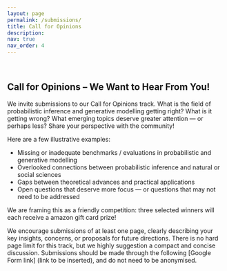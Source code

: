```yaml
---
layout: page
permalink: /submissions/
title: Call for Opinions
description:
nav: true
nav_order: 4
---
```


<br>

## Call for Opinions – We Want to Hear From You!

We invite submissions to our Call for Opinions track. What is the field of probabilistic inference and generative modelling getting right? What is it getting wrong? What emerging topics deserve greater attention — or perhaps less? Share your perspective with the community!

Here are a few illustrative examples:
- Missing or inadequate benchmarks / evaluations in probabilistic and generative modelling
- Overlooked connections between probabilistic inference and natural or social sciences
- Gaps between theoretical advances and practical applications
- Open questions that deserve more focus — or questions that may not need to be addressed 

We are framing this as a friendly competition: three selected winners will each receive a amazon gift card prize! 
<!-- (500GBP/200GBP/100GBP? ---need to comfirm) -->

We encourage submissions of at least one page, clearly describing your key insights, concerns, or proposals for future directions. There is no hard page limit for this track, but we highly suggestion a compact and concise discussion. Submissions should be made through the following [Google Form link] (link to be inserted), and do not need to be anonymised.

<!-- 

*   Submission Deadline: <s><code class="language-plaintext highlighter-rouge">May 25</code></s> `May 27, 2024` [UPDATE (5/23): Extended for 2 days. This's the hard deadline for all submissions.]
*   Review Bidding Period: `May 27-29, 2024`
*   Reviewer Deadline: `June 13, 2024`
*   Acceptance Notification: `June 16, 2024`
*   Camera Ready Deadline: `July 19, 2024`
*   Workshop Date: `July 26, 2024`

## Submission Details

To ensure your submission is considered, please adhere to the following guidelines:


*   **Formatting Instructions**: We solicit 4-to-8-page workshop papers (with unlimited references and appendix) following our **[LaTeX template](https://www.overleaf.com/read/ybgbzctsxqwj#61abdc)** (edited from ICML 2024 main conference paper template). The maximum size of submissions is 50 MB. While your submission can contain a supplement or appendix, please note that reviewers are not obliged to review supplementary material.
*   **Reviews**: The review process will be double-blind. All **submissions must be anonymized** and the leakage of any identification information is prohibited.

To submit your work, please visit the **[OpenReview](https://openreview.net/group?id=ICML.cc/2024/Workshop/SPIGM)**.


## Questions

If you have any questions, please do not hesitate to contact us at [spigmworkshop2024@gmail.com](mailto:spigmworkshop2024@gmail.com). -->
